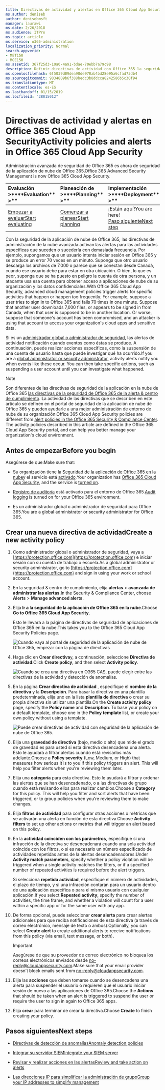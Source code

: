 ```yaml
---
title: Directivas de actividad y alertas en Office 365 Cloud App Security
ms.author: deniseb
author: denisebmsft
manager: laurawi
ms.date: 2/26/2018
ms.audience: ITPro
ms.topic: article
ms.service: o365-administration
localization_priority: Normal
search.appverid:
- MET150
- MOE150
ms.assetid: 367f25d3-10a0-4a91-bdae-70ebb7a79c98
description: Definir directivas de actividad con Office 365 la seguridad de la aplicación de nube para configurar alertas para desencadenar cuando actividades específicas suceden o sucedería con demasiada frecuencia. Mediante la configuración de directivas para activar las alertas, puede recibir una notificación sobre y supervisar las actividades específicas.
ms.openlocfilehash: 6f5039d09dea98de970ab4bd28e95a6cfad73db4
ms.sourcegitcommit: 9034809b6f308bedc3b8ddcca8242586b5c30f94
ms.translationtype: MT
ms.contentlocale: es-ES
ms.lasthandoff: 01/15/2019
ms.locfileid: "28015012"
---
```

# <a name="activity-policies-and-alerts-in-office-365-cloud-app-security"></a><span data-ttu-id="7cdfc-104">Directivas de actividad y alertas en Office 365 Cloud App Security</span><span class="sxs-lookup"><span data-stu-id="7cdfc-104">Activity policies and alerts in Office 365 Cloud App Security</span></span>

<span data-ttu-id="7cdfc-105">Administración avanzada de seguridad de Office 365 es ahora de seguridad de la aplicación de nube de Office 365.</span><span class="sxs-lookup"><span data-stu-id="7cdfc-105">Office 365 Advanced Security Management is now Office 365 Cloud App Security.</span></span>
  
|<span data-ttu-id="7cdfc-106">Evaluación **\>**</span><span class="sxs-lookup"><span data-stu-id="7cdfc-106">\*\*\*\*Evaluation\*\* \>\*\*</span></span>|<span data-ttu-id="7cdfc-107">Planeación de **\>**</span><span class="sxs-lookup"><span data-stu-id="7cdfc-107">\*\*\*\*Planning\*\* \>\*\*</span></span>|<span data-ttu-id="7cdfc-108">Implementación **\>**</span><span class="sxs-lookup"><span data-stu-id="7cdfc-108">\*\*\*\*Deployment\*\* \>\*\*</span></span>|<span data-ttu-id="7cdfc-109">Utilización de \*\*\*</span><span class="sxs-lookup"><span data-stu-id="7cdfc-109">\*\*\*\*Utilization\*\*\*\*</span></span>|
|:-----|:-----|:-----|:-----|
|[<span data-ttu-id="7cdfc-110">Empezar a evaluar</span><span class="sxs-lookup"><span data-stu-id="7cdfc-110">Start evaluating</span></span>](office-365-cas-overview.md) <br/> |[<span data-ttu-id="7cdfc-111">Comenzar a planear</span><span class="sxs-lookup"><span data-stu-id="7cdfc-111">Start planning</span></span>](get-ready-for-office-365-cas.md) <br/> |<span data-ttu-id="7cdfc-112">¡Están aquí!</span><span class="sxs-lookup"><span data-stu-id="7cdfc-112">You are here!</span></span>  <br/> [<span data-ttu-id="7cdfc-113">Paso siguiente</span><span class="sxs-lookup"><span data-stu-id="7cdfc-113">Next step</span></span>](anomaly-detection-policies-in-ocas.md) <br/> |[<span data-ttu-id="7cdfc-114">Iniciar utilizando</span><span class="sxs-lookup"><span data-stu-id="7cdfc-114">Start utilizing</span></span>](utilization-activities-for-ocas.md) <br/> |
   
<span data-ttu-id="7cdfc-p102">Con la seguridad de la aplicación de nube de Office 365, las directivas de administración de la nube avanzada activan las alertas para las actividades específicas que suceden o sucedería con demasiada frecuencia. Por ejemplo, supongamos que un usuario intenta iniciar sesión en Office 365 y se produce un error 70 veces en un minuto. Suponga que otro usuario descarga los archivos de 7.000 o parece que se conectan desde Canadá, cuando ese usuario debe para estar en otra ubicación. O bien, lo que es peor, suponga que se ha puesto en peligro la cuenta de otra persona, y un atacante usa esa cuenta para obtener acceso a aplicaciones de nube de su organización y los datos confidenciales.</span><span class="sxs-lookup"><span data-stu-id="7cdfc-p102">With Office 365 Cloud App Security, advanced cloud management policies trigger alerts for specific activities that happen or happen too frequently. For example, suppose a user tries to sign in to Office 365 and fails 70 times in one minute. Suppose that another user downloads 7,000 files, or appears to be signed in from Canada, when that user is supposed to be in another location. Or worse, suppose that someone's account has been compromised, and an attacker is using that account to access your organization's cloud apps and sensitive data.</span></span>
  
<span data-ttu-id="7cdfc-p103">Si es un [administrador global o administrador de seguridad](permissions-in-the-security-and-compliance-center.md), las alertas de actividad notificación cuando eventos como éstas se produce. A continuación, puede realizar acciones específicas, como la suspensión de una cuenta de usuario hasta que puede investigar qué ha ocurrido.</span><span class="sxs-lookup"><span data-stu-id="7cdfc-p103">If you are a [global administrator or security administrator](permissions-in-the-security-and-compliance-center.md), activity alerts notify you when events like these occur. You can then take specific actions, such as suspending a user account until you can investigate what happened.</span></span>
  
> [!NOTE]
> <span data-ttu-id="7cdfc-p104">Son diferentes de las directivas de seguridad de la aplicación en la nube de Office 365 [las directivas de la seguridad de Office 365 de la alerta &amp; centro de cumplimiento](alert-policies.md). La actividad de las directivas que se describen en este artículo se definen en el portal de seguridad de la aplicación de nube de Office 365 y pueden ayudarle a una mejor administración de entorno de nube de su organización.</span><span class="sxs-lookup"><span data-stu-id="7cdfc-p104">Office 365 Cloud App Security policies are different from [alert policies in the Office 365 Security &amp; Compliance Center](alert-policies.md). The activity policies described in this article are defined in the Office 365 Cloud App Security portal, and can help you better manage your organization's cloud environment.</span></span> 
  
## <a name="before-you-begin"></a><span data-ttu-id="7cdfc-123">Antes de empezar</span><span class="sxs-lookup"><span data-stu-id="7cdfc-123">Before you begin</span></span>

<span data-ttu-id="7cdfc-124">Asegúrese de que:</span><span class="sxs-lookup"><span data-stu-id="7cdfc-124">Make sure that:</span></span>
  
- <span data-ttu-id="7cdfc-125">Su organización tiene la [Seguridad de la aplicación de Office 365 en la nube](office-365-cas-overview.md)y el servicio está [activado](turn-on-office-365-cas.md).</span><span class="sxs-lookup"><span data-stu-id="7cdfc-125">Your organization has [Office 365 Cloud App Security](office-365-cas-overview.md), and the service is [turned on](turn-on-office-365-cas.md).</span></span>
    
- <span data-ttu-id="7cdfc-126">[Registro de auditoría](turn-audit-log-search-on-or-off.md) está activado para el entorno de Office 365.</span><span class="sxs-lookup"><span data-stu-id="7cdfc-126">[Audit logging](turn-audit-log-search-on-or-off.md) is turned on for your Office 365 environment.</span></span> 
    
- <span data-ttu-id="7cdfc-127">Es un administrador global o administrador de seguridad para Office 365.</span><span class="sxs-lookup"><span data-stu-id="7cdfc-127">You are a global administrator or security administrator for Office 365.</span></span>
    
## <a name="create-a-new-activity-policy"></a><span data-ttu-id="7cdfc-128">Crear una nueva directiva de actividad</span><span class="sxs-lookup"><span data-stu-id="7cdfc-128">Create a new activity policy</span></span>

1. <span data-ttu-id="7cdfc-129">Como administrador global o administrador de seguridad, vaya a [https://protection.office.com](https://protection.office.com) e iniciar sesión con su cuenta de trabajo o escuela.</span><span class="sxs-lookup"><span data-stu-id="7cdfc-129">As a global administrator or security administrator, go to [https://protection.office.com](https://protection.office.com) and sign in using your work or school account.</span></span> 
    
2. <span data-ttu-id="7cdfc-130">En la seguridad &amp; centro de cumplimiento, elija **alertas** \> **avanzada de administrar las alertas**.</span><span class="sxs-lookup"><span data-stu-id="7cdfc-130">In the Security &amp; Compliance Center, choose **Alerts** \> **Manage advanced alerts**.</span></span>
    
3. <span data-ttu-id="7cdfc-131">Elija **Ir a la seguridad de la aplicación de Office 365 en la nube**.</span><span class="sxs-lookup"><span data-stu-id="7cdfc-131">Choose **Go to Office 365 Cloud App Security**.</span></span>
    
    <span data-ttu-id="7cdfc-132">Esto le llevará a la página de directivas de seguridad de aplicaciones de Office 365 en la nube.</span><span class="sxs-lookup"><span data-stu-id="7cdfc-132">This takes you to the Office 365 Cloud App Security Policies page.</span></span>
    
    ![Cuando vaya al portal de seguridad de la aplicación de nube de Office 365, empezar con la página de directivas](media/5cb8833c-4e08-438c-bab3-91b5106f6f3f.png)
  
4. <span data-ttu-id="7cdfc-134">Haga clic en **Crear directiva**y, a continuación, seleccione **Directiva de actividad**.</span><span class="sxs-lookup"><span data-stu-id="7cdfc-134">Click **Create policy**, and then select **Activity policy**.</span></span>
    
    ![Cuando se crea una directiva en O365 CAS, puede elegir entre las directivas de la actividad y detección de anomalías.](media/79f34535-ddf9-4a5b-a0a3-8766bf9c174c.png)
  
5. <span data-ttu-id="7cdfc-p105">En la página **Crear directiva de actividad** , especifique el **nombre de la directiva** y la **Descripción**. Para basar la directiva en una plantilla predeterminada, elija uno en la lista **plantilla de directiva** o crear su propia directiva sin utilizar una plantilla.</span><span class="sxs-lookup"><span data-stu-id="7cdfc-p105">On the **Create activity policy** page, specify the **Policy name** and **Description**. To base your policy on a default template, choose one in the **Policy template** list, or create your own policy without using a template.</span></span> 
    
    ![Puede crear directivas de actividad con seguridad de la aplicación de nube de Office 365.](media/4083a76f-7074-4d6a-8200-6d76d49259d7.png)
  
6. <span data-ttu-id="7cdfc-p106">Elija una **gravedad de directiva** (bajo, medio o alto) que mide el grado de gravedad es para usted si esta directiva desencadena una alerta. Esto le ayudará a filtrar alertas cuando está revisarlos más adelante.</span><span class="sxs-lookup"><span data-stu-id="7cdfc-p106">Choose a **Policy severity** (Low, Medium, or High) that measures how serious it is to you if this policy triggers an alert. This will help you filter alerts when you're reviewing them later.</span></span> 
    
7. <span data-ttu-id="7cdfc-p107">Elija una **categoría** para esta directiva. Esto le ayudará a filtrar y ordenar las alertas que se han desencadenado, o a las directivas de grupo cuando está revisando ellos para realizar cambios.</span><span class="sxs-lookup"><span data-stu-id="7cdfc-p107">Choose a **Category** for this policy. This will help you filter and sort alerts that have been triggered, or to group policies when you're reviewing them to make changes.</span></span> 
    
8. <span data-ttu-id="7cdfc-143">Elija **filtros de actividad** para configurar otras acciones o métricas que se activarán una alerta en función de esta directiva.</span><span class="sxs-lookup"><span data-stu-id="7cdfc-143">Choose **Activity filters** to set up other actions or metrics that will trigger an alert based on this policy.</span></span> 
    
9. <span data-ttu-id="7cdfc-144">En la **actividad coinciden con los parámetros**, especifique si una infracción de la directiva se desencadenará cuando una sola actividad coincide con los filtros, o si es necesario un número especificado de actividades repetidas antes de la alertas desencadenadores.</span><span class="sxs-lookup"><span data-stu-id="7cdfc-144">Under **Activity match parameters**, specify whether a policy violation will be triggered when a single activity matches the filters, or if a specified number of repeated activities is required before the alert triggers.</span></span>
    
    <span data-ttu-id="7cdfc-145">Si selecciona **repetida actividad**, especifique el número de actividades, el plazo de tiempo, y si una infracción contarán para un usuario dentro de una aplicación específica o para el mismo usuario con cualquier aplicación.</span><span class="sxs-lookup"><span data-stu-id="7cdfc-145">If you select **Repeated activity**, specify the number of activities, the time frame, and whether a violation will count for a user within a specific app or for the same user with any app.</span></span>
    
10. <span data-ttu-id="7cdfc-146">De forma opcional, puede seleccionar **crear alerta** para crear alertas adicionales para que reciba notificaciones de esta directiva (a través de correo electrónico, mensaje de texto o ambos).</span><span class="sxs-lookup"><span data-stu-id="7cdfc-146">Optionally, you can select **Create alert** to create additional alerts to receive notifications from this policy (via email, text message, or both).</span></span> 
    
    > [!IMPORTANT]
    > <span data-ttu-id="7cdfc-147">Asegúrese de que su proveedor de correo electrónico no bloquea los correos electrónicos enviados desde no-reply@cloudappsecurity.com.</span><span class="sxs-lookup"><span data-stu-id="7cdfc-147">Make sure that your email provider doesn't block emails sent from no-reply@cloudappsecurity.com.</span></span> 
  
11. <span data-ttu-id="7cdfc-148">Elija las **acciones** que deben tomarse cuando se desencadena una alerta para suspender el usuario o requieren que el usuario iniciar sesión de nuevo a las aplicaciones de Office 365.</span><span class="sxs-lookup"><span data-stu-id="7cdfc-148">Choose the **Actions** that should be taken when an alert is triggered to suspend the user or require the user to sign in again to Office 365 apps.</span></span> 
    
12. <span data-ttu-id="7cdfc-149">Elija **crear** para terminar de crear la directiva.</span><span class="sxs-lookup"><span data-stu-id="7cdfc-149">Choose **Create** to finish creating your policy.</span></span> 
    
## <a name="next-steps"></a><span data-ttu-id="7cdfc-150">Pasos siguientes</span><span class="sxs-lookup"><span data-stu-id="7cdfc-150">Next steps</span></span>

- [<span data-ttu-id="7cdfc-151">Directivas de detección de anomalías</span><span class="sxs-lookup"><span data-stu-id="7cdfc-151">Anomaly detection policies</span></span>](anomaly-detection-policies-in-ocas.md)
    
- [<span data-ttu-id="7cdfc-152">Integrar su servidor SIEM</span><span class="sxs-lookup"><span data-stu-id="7cdfc-152">Integrate your SIEM server</span></span>](integrate-your-siem-server-with-office-365-cas.md)
    
- [<span data-ttu-id="7cdfc-153">Revisar y realizar acciones en las alertas</span><span class="sxs-lookup"><span data-stu-id="7cdfc-153">Review and take action on alerts</span></span>](review-office-365-cas-alerts.md)
    
- [<span data-ttu-id="7cdfc-154">Las direcciones IP para simplificar la administración de grupo</span><span class="sxs-lookup"><span data-stu-id="7cdfc-154">Group your IP addresses to simplify management</span></span>](group-your-ip-addresses-in-ocas.md)
    

